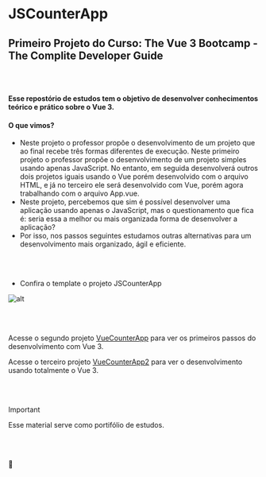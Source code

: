 # JSCounterApp 
## Primeiro Projeto do Curso: The Vue 3 Bootcamp - The Complite Developer Guide
<br>
<br>

**Esse repostório de estudos tem o objetivo de desenvolver conhecimentos teórico e prático sobre o Vue 3.**

#### O que vimos?
 - Neste projeto o professor propõe o desenvolvimento de um projeto que ao final recebe três formas diferentes de execução. Neste primeiro projeto o professor propõe o desenvolvimento de um projeto simples usando apenas JavaScript. No entanto, em seguida desenvolverá outros dois projetos iguais usando o Vue porém desenvolvido com o arquivo HTML, e já no terceiro ele será desenvolvido com Vue, porém agora trabalhando com o arquivo App.vue.
 - Neste projeto, percebemos que sim é possível desenvolver uma aplicação usando apenas o JavaScript, mas o questionamento que fica é: seria essa a melhor ou mais organizada forma de desenvolver a aplicação?
 - Por isso, nos passos seguintes estudamos outras alternativas para um desenvolvimento mais organizado, ágil e eficiente.
 <br>
 <br>

 - Confira o template o projeto JSCounterApp

  ![alt](https://drive.google.com/uc?id=1eDEUNjMTJMXJbXRWuJPzQ597vnrHKIVz) 

<br>
<br>

 Acesse o segundo projeto [VueCounterApp](https://github.com/AmandaMatar/VueCounterApp) para ver os primeiros passos do desenvolvimento com Vue 3.

 Acesse o terceiro projeto [VueCounterApp2](https://github.com/AmandaMatar/VueCounterApp2) para ver o desenvolvimento usando totalmente o Vue 3.

<br>
<br>

> [!IMPORTANT]
> Esse material serve como portifólio de estudos.

<br>
<br>

:slightly_smiling_face:
